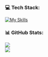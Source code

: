 ### 💻 Tech Stack:
[![My Skills](https://skillicons.dev/icons?i=cs,dotnet,postgres,js,ts,react,git,docker)](https://skillicons.dev)
### 📊 GitHub Stats:
![](https://github-readme-stats.vercel.app/api?username=DanC-rep&theme=tokyonight&hide_border=false&include_all_commits=false&count_private=false)<br/>
![](https://github-readme-streak-stats.herokuapp.com/?user=DanC-rep&theme=tokyonight&hide_border=false)<br/>
